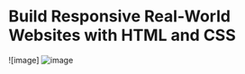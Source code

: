 # Build Responsive Real-World Websites with HTML and CSS
![image] 
![image](https://user-images.githubusercontent.com/103145317/180471888-51a7750b-e5e2-4813-a85d-5fd06506ba14.png)

